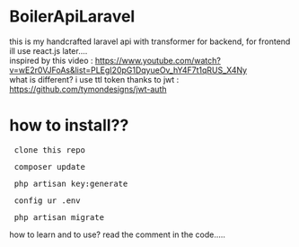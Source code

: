 # BoilerApiLaravel
this is my handcrafted laravel api with transformer for backend, for frontend ill use react.js later....
<br>
inspired by this video : https://www.youtube.com/watch?v=wE2r0VJFoAs&list=PLEgI20pG1DqyueOv_hY4F7t1qRUS_X4Ny
<br>
what is different? i use ttl token thanks to jwt : https://github.com/tymondesigns/jwt-auth

<h1> how to install?? </h1>
<pre> clone this repo </pre>
<pre> composer update </pre>
<pre> php artisan key:generate </pre>
<pre> config ur .env </pre>
<pre> php artisan migrate </pre>

how to learn and to use?
read the comment in the code.....
